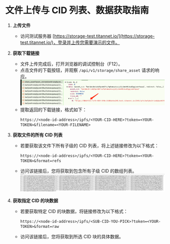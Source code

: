 # 文件上传与 CID 列表、数据获取指南

1. **上传文件**
   - 访问测试服务器 [https://storage-test.titannet.io/](https://storage-test.titannet.io/)，登录并上传您需要演示的文件。

2. **获取下载链接**
   - 文件上传完成后，打开浏览器的调试控制台（F12）。
   - 点击文件的下载按钮，并观察 `/api/v1/storage/share_asset` 请求的响应。 ![Alt text](share_asset.png)
   - 提取返回的下载链接，格式如下：
     ```plaintext
     https://<node-id-address>/ipfs/<YOUR-CID-HERE>?token=<YOUR-TOKEN>&filename=<YOUR-FILENAME>
     ```

3. **获取文件的所有 CID 列表**
   - 若要获取该文件下所有子级的 CID 列表，将上述链接修改为以下格式：
     ```plaintext
     https://<node-id-address>/ipfs/<YOUR-CID-HERE>?token=<YOUR-TOKEN>&format=refs
     ```
   - 访问该链接后，您将获取到包含所有子级 CID 的数组列表。![Alt text](blocks.png)

4. **获取指定 CID 的块数据**
   - 若要获取特定 CID 的块数据，将链接修改为以下格式：
     ```plaintext
     https://<node-id-address>/ipfs/<SUB-CID-YOU-PICK>?token=<YOUR-TOKEN>&format=raw
     ```
   - 访问该链接后，您将获取到所选 CID 块的具体数据。
